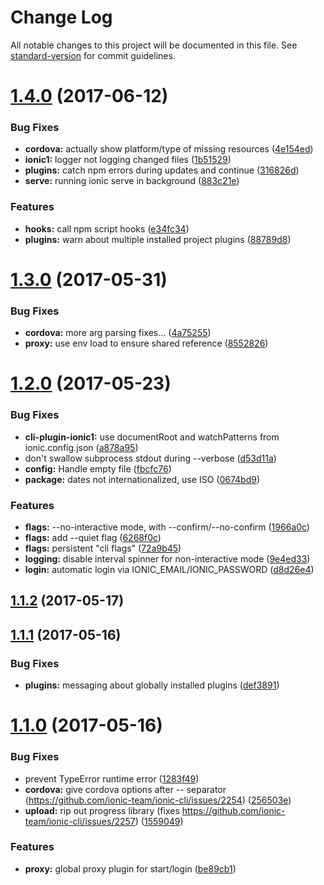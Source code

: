# Change Log

All notable changes to this project will be documented in this file.
See [standard-version](https://github.com/conventional-changelog/standard-version) for commit guidelines.

<a name="1.4.0"></a>
# [1.4.0](https://github.com/ionic-team/ionic-cli/compare/@ionic/cli-utils@1.3.0...@ionic/cli-utils@1.4.0) (2017-06-12)


### Bug Fixes

* **cordova:** actually show platform/type of missing resources ([4e154ed](https://github.com/ionic-team/ionic-cli/commit/4e154ed))
* **ionic1:** logger not logging changed files ([1b51529](https://github.com/ionic-team/ionic-cli/commit/1b51529))
* **plugins:** catch npm errors during updates and continue ([316826d](https://github.com/ionic-team/ionic-cli/commit/316826d))
* **serve:** running ionic serve in background ([883c21e](https://github.com/ionic-team/ionic-cli/commit/883c21e))


### Features

* **hooks:** call npm script hooks ([e34fc34](https://github.com/ionic-team/ionic-cli/commit/e34fc34))
* **plugins:** warn about multiple installed project plugins ([88789d8](https://github.com/ionic-team/ionic-cli/commit/88789d8))




<a name="1.3.0"></a>
# [1.3.0](https://github.com/ionic-team/ionic-cli/compare/@ionic/cli-utils@1.2.0...@ionic/cli-utils@1.3.0) (2017-05-31)


### Bug Fixes

* **cordova:** more arg parsing fixes... ([4a75255](https://github.com/ionic-team/ionic-cli/commit/4a75255))
* **proxy:** use env load to ensure shared reference ([8552826](https://github.com/ionic-team/ionic-cli/commit/8552826))




<a name="1.2.0"></a>
# [1.2.0](https://github.com/ionic-team/ionic-cli/compare/@ionic/cli-utils@1.1.2...@ionic/cli-utils@1.2.0) (2017-05-23)


### Bug Fixes

* **cli-plugin-ionic1:** use documentRoot and watchPatterns from ionic.config.json ([a878a95](https://github.com/ionic-team/ionic-cli/commit/a878a95))
* don't swallow subprocess stdout during --verbose ([d53d11a](https://github.com/ionic-team/ionic-cli/commit/d53d11a))
* **config:** Handle empty file ([fbcfc76](https://github.com/ionic-team/ionic-cli/commit/fbcfc76))
* **package:** dates not internationalized, use ISO ([0674bd9](https://github.com/ionic-team/ionic-cli/commit/0674bd9))


### Features

* **flags:** --no-interactive mode, with --confirm/--no-confirm ([1966a0c](https://github.com/ionic-team/ionic-cli/commit/1966a0c))
* **flags:** add --quiet flag ([6268f0c](https://github.com/ionic-team/ionic-cli/commit/6268f0c))
* **flags:** persistent "cli flags" ([72a9b45](https://github.com/ionic-team/ionic-cli/commit/72a9b45))
* **logging:** disable interval spinner for non-interactive mode ([9e4ed33](https://github.com/ionic-team/ionic-cli/commit/9e4ed33))
* **login:** automatic login via IONIC_EMAIL/IONIC_PASSWORD ([d8d26e4](https://github.com/ionic-team/ionic-cli/commit/d8d26e4))




<a name="1.1.2"></a>
## [1.1.2](https://github.com/ionic-team/ionic-cli/compare/@ionic/cli-utils@1.1.1...@ionic/cli-utils@1.1.2) (2017-05-17)




<a name="1.1.1"></a>
## [1.1.1](https://github.com/ionic-team/ionic-cli/compare/@ionic/cli-utils@1.1.0...@ionic/cli-utils@1.1.1) (2017-05-16)


### Bug Fixes

* **plugins:** messaging about globally installed plugins ([def3891](https://github.com/ionic-team/ionic-cli/commit/def3891))




<a name="1.1.0"></a>
# [1.1.0](https://github.com/ionic-team/ionic-cli/compare/@ionic/cli-utils@1.0.0...@ionic/cli-utils@1.1.0) (2017-05-16)


### Bug Fixes

* prevent TypeError runtime error ([1283f49](https://github.com/ionic-team/ionic-cli/commit/1283f49))
* **cordova:** give cordova options after -- separator (https://github.com/ionic-team/ionic-cli/issues/2254) ([256503e](https://github.com/ionic-team/ionic-cli/commit/256503e))
* **upload:** rip out progress library (fixes https://github.com/ionic-team/ionic-cli/issues/2257) ([1559049](https://github.com/ionic-team/ionic-cli/commit/1559049))


### Features

* **proxy:** global proxy plugin for start/login ([be89cb1](https://github.com/ionic-team/ionic-cli/commit/be89cb1))

